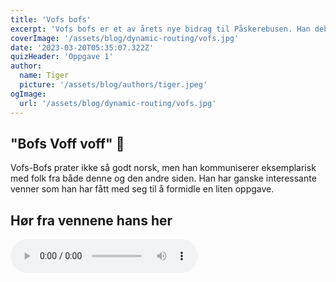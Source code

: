 ```yaml
---
title: 'Vofs bofs'
excerpt: 'Vofs bofs er et av årets nye bidrag til Påskerebusen. Han debuterer med en fiffig gåre 🐶'
coverImage: '/assets/blog/dynamic-routing/vofs.jpg'
date: '2023-03-20T05:35:07.322Z'
quizHeader: 'Oppgave 1'
author:
  name: Tiger
  picture: '/assets/blog/authors/tiger.jpeg'
ogImage:
  url: '/assets/blog/dynamic-routing/vofs.jpg'
---
```


## "Bofs Voff voff" 🐶

Vofs-Bofs prater ikke så godt norsk, men han kommuniserer eksemplarisk med folk fra både denne og den andre siden. Han har ganske interessante venner som han har fått med seg til å formidle en liten oppgave. 

## Hør fra vennene hans her

<audio controls>
  <source src="/assets/blog/dynamic-routing/audio.mp3" type="audio/mpeg">
  Your browser does not support the audio element.
</audio>